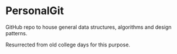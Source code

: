 # PersonalGit
GitHub repo to house general data structures, algorithms and design patterns.

Resurrected from old college days for this purpose. 


